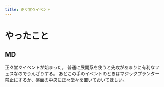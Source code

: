 ```yaml
---
title: 正々堂々イベント
---
```


# やったこと

## MD

正々堂々イベントが始まった。
普通に展開系を使うと先攻があまりに有利なフェスなのでうんざりする。
あとこの手のイベントのときはマジックプランター禁止にするか、盤面の中央に正々堂々を置いておいてほしい。
